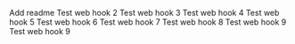 Add readme 
Test web hook 2
Test web hook 3
Test web hook 4
Test web hook 5
Test web hook 6
Test web hook 7
Test web hook 8
Test web hook 9
Test web hook 9
